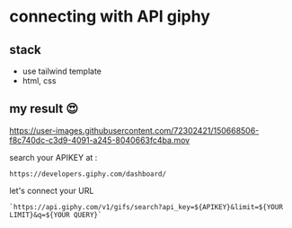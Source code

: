 # connecting with API giphy

## stack
- use tailwind template
- html, css

## my result 😍
https://user-images.githubusercontent.com/72302421/150668506-f8c740dc-c3d9-4091-a245-8040663fc4ba.mov

search your APIKEY at : 
```shellsession
https://developers.giphy.com/dashboard/
```
let's connect your URL 
```shellsession
`https://api.giphy.com/v1/gifs/search?api_key=${APIKEY}&limit=${YOUR LIMIT}&q=${YOUR QUERY}`
```
